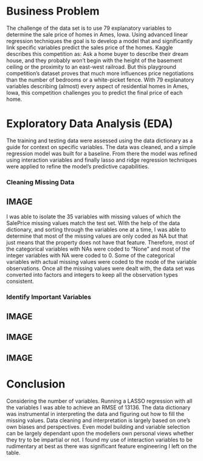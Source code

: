 # Business Problem

The challenge of the data set is to use 79 explanatory variables to determine the sale price of homes in Ames, Iowa. Using advanced linear regression techniques the goal is to develop a model that and significantly link specific variables predict the sales price of the homes.
Kaggle describes this competition as:
Ask a home buyer to describe their dream house, and they probably won’t begin with the height of the basement ceiling or the proximity to an east-west railroad. But this playground competition’s dataset proves that much more influences price negotiations than the number of bedrooms or a white-picket fence.
With 79 explanatory variables describing (almost) every aspect of residential homes in Ames, Iowa, this competition challenges you to predict the final price of each home.

# Exploratory Data Analysis (EDA)

The training and testing data were assessed using the data dictionary as a guide for context on specific variables. The data was cleaned, and a simple regression model was built for a baseline. From there the model was refined using interaction variables and finally lasso and ridge regression techniques were applied to refine the model’s predictive capabilities. 

### Cleaning Missing Data

## IMAGE

I was able to isolate the 35 variables with missing values of which the SalePrice missing values match the test set. 
With the help of the data dictionary, and sorting through the variables one at a time, I was able to determine that most of the missing values are only coded as NA but that just means that the property does not have that feature. Therefore, most of the categorical variables with NAs were coded to “None” and most of the integer variables with NA were coded to 0. 
Some of the categorical variables with actual missing values were coded to the mode of the variable observations. 
Once all the missing values were dealt with, the data set was converted into factors and integers to keep all the observation types consistent. 



### Identify Important Variables

## IMAGE
## IMAGE
## IMAGE


# Conclusion

Considering the number of variables. Running a LASSO regression with all the variables  I was able to achieve an RMSE of 13136.
The data dictionary was instrumental in interpreting the data and figuring out how to fill the missing values. 
Data cleaning and interpretation is largely based on one’s own biases and perspectives. 
Even model building and variable selection can be largely dependant upon the modellers own personal views whether they try to be impartial or not. 
I found my use of interaction variables to be rudimentary at best as there was significant feature engineering I left on the table. 




